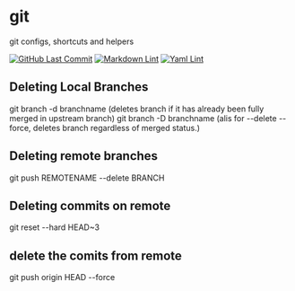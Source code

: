 # git
git configs, shortcuts and helpers

[![GitHub Last Commit](https://img.shields.io/github/last-commit/curtisdingdong/git?logo=github)](https://github.com/curtisdingdong/git/commits/master)
[![Markdown Lint](https://github.com/curtisdingdong/git/actions/workflows/markdown.yaml/badge.svg)](https://github.com/curtisdingdong/git/actions/workflows/markdown.yaml)
[![Yaml Lint](https://github.com/curtisdingdong/git/actions/workflows/yamllint.yaml/badge.svg)](https://github.com/curtisdingdong/git/actions/workflows/yamllint.yaml)

## Deleting Local Branches

git branch -d branchname (deletes branch if it has already been fully merged in upstream branch)
git branch -D branchname (alis for --delete --force, deletes branch regardless of merged status.)

## Deleting remote branches

git push REMOTENAME --delete BRANCH

## Deleting commits on remote 

git reset --hard HEAD~3

## delete the comits from remote

git push origin HEAD --force